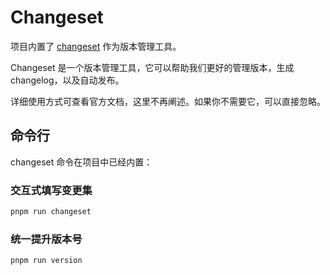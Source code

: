 # Changeset

项目内置了 [changeset](https://github.com/changesets/changesets) 作为版本管理工具。

Changeset 是一个版本管理工具，它可以帮助我们更好的管理版本，生成 changelog，以及自动发布。

详细使用方式可查看官方文档，这里不再阐述。如果你不需要它，可以直接忽略。

## 命令行

changeset 命令在项目中已经内置：

### 交互式填写变更集

```bash
pnpm run changeset
```

### 统一提升版本号

```bash
pnpm run version
```
